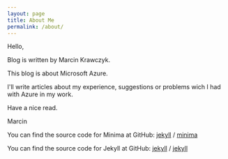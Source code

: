 ```yaml
---
layout: page
title: About Me 
permalink: /about/
---
```


Hello,

Blog is written by Marcin Krawczyk.

This blog is about Microsoft Azure.

I'll write articles about my experience, suggestions or problems wich I had with Azure in my work.

Have a nice read.

Marcin

You can find the source code for Minima at GitHub:
[jekyll][jekyll-organization] /
[minima](https://github.com/jekyll/minima)

You can find the source code for Jekyll at GitHub:
[jekyll][jekyll-organization] /
[jekyll](https://github.com/jekyll/jekyll)


[jekyll-organization]: https://github.com/jekyll
